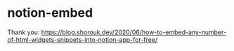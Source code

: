 # notion-embed

Thank you: https://blog.shorouk.dev/2020/06/how-to-embed-any-number-of-html-widgets-snippets-into-notion-app-for-free/
